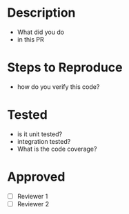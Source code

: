 # Description
- What did you do
- in this PR

# Steps to Reproduce
- how do you verify this code?

# Tested
- is it unit tested?
- integration tested?
- What is the code coverage?

# Approved
- [ ] Reviewer 1
- [ ] Reviewer 2
